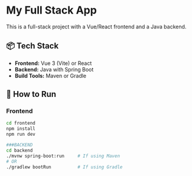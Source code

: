 # My Full Stack App

This is a full-stack project with a Vue/React frontend and a Java backend.

## 📦 Tech Stack

- **Frontend:** Vue 3 (Vite) or React
- **Backend:** Java with Spring Boot
- **Build Tools:** Maven or Gradle

## 🚀 How to Run

### Frontend
```bash
cd frontend
npm install
npm run dev

###BACKEND
cd backend
./mvnw spring-boot:run     # If using Maven
# OR
./gradlew bootRun          # If using Gradle
